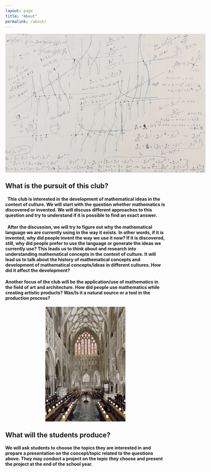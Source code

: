 ```yaml
---
layout: page
title: "About"
permalink: /about/
---
```


<img src="https://raw.githubusercontent.com/Kqpa/math/refs/heads/master/assets/photos/header-2.png"
     alt="Some diagram"
     style="display:block; margin:0 auto; max-width:125%; height:auto;" />

## __What is the pursuit of this club?__

#### &nbsp; This club is interested in the development of mathematical ideas in the context of culture. We will start with the question whether mathematics is discovered or invented. We will discuss different approaches to this question and try to understand if it is possible to find an exact answer.

#### &nbsp; After the discussion, we will try to figure out why the mathematical language we are currently using in the way it exists. In other words, if it is invented, why did people invent the way we use it now? If it is discovered, still, why did people prefer to use the language or generate the ideas we currently use? This leads us to think about and research into understanding mathematical concepts in the context of culture. It will lead us to talk about the history of mathematical concepts and development of mathematical concepts/ideas in different cultures. How did it affect the development? 

#### Another focus of the club will be the application/use of mathematics in the field of art and architecture. How did people use mathematics while creating artistic products? Was/Is it a natural source or a tool in the production process?

<img src="https://raw.githubusercontent.com/Kqpa/math/refs/heads/master/assets/photos/header-3.png"
     alt="Some diagram"
     style="display:block; margin:0 auto; max-width:50%; height:auto;" />

## __What will the students produce?__

#### We will ask students to choose the topics they are interested in and prepare a presentation on the concept/topic related to the questions above. They may conduct a project on the topic they choose and present the project at the end of the school year.
